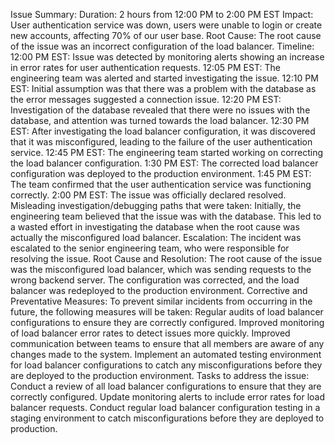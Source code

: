 Issue Summary:
Duration: 2 hours from 12:00 PM to 2:00 PM EST
Impact: User authentication service was down, users were unable to login or create new accounts, affecting 70% of our user base.
Root Cause:
The root cause of the issue was an incorrect configuration of the load balancer.
Timeline:
12:00 PM EST: Issue was detected by monitoring alerts showing an increase in error rates for user authentication requests.
12:05 PM EST: The engineering team was alerted and started investigating the issue.
12:10 PM EST: Initial assumption was that there was a problem with the database as the error messages suggested a connection issue.
12:20 PM EST: Investigation of the database revealed that there were no issues with the database, and attention was turned towards the load balancer.
12:30 PM EST: After investigating the load balancer configuration, it was discovered that it was misconfigured, leading to the failure of the user authentication service.
12:45 PM EST: The engineering team started working on correcting the load balancer configuration.
1:30 PM EST: The corrected load balancer configuration was deployed to the production environment.
1:45 PM EST: The team confirmed that the user authentication service was functioning correctly.
2:00 PM EST: The issue was officially declared resolved.
Misleading investigation/debugging paths that were taken:
Initially, the engineering team believed that the issue was with the database. This led to a wasted effort in investigating the database when the root cause was actually the misconfigured load balancer.
Escalation:
The incident was escalated to the senior engineering team, who were responsible for resolving the issue.
Root Cause and Resolution:
The root cause of the issue was the misconfigured load balancer, which was sending requests to the wrong backend server. The configuration was corrected, and the load balancer was redeployed to the production environment.
Corrective and Preventative Measures:
To prevent similar incidents from occurring in the future, the following measures will be taken:
Regular audits of load balancer configurations to ensure they are correctly configured.
Improved monitoring of load balancer error rates to detect issues more quickly.
Improved communication between teams to ensure that all members are aware of any changes made to the system.
Implement an automated testing environment for load balancer configurations to catch any misconfigurations before they are deployed to the production environment.
Tasks to address the issue:
Conduct a review of all load balancer configurations to ensure that they are correctly configured.
Update monitoring alerts to include error rates for load balancer requests.
Conduct regular load balancer configuration testing in a staging environment to catch misconfigurations before they are deployed to production.


